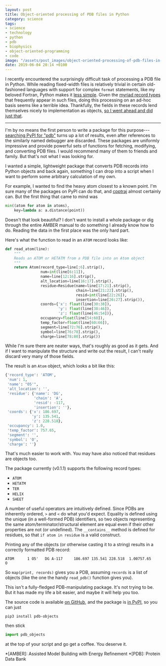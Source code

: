 ```yaml
---
layout: post
title: Object-oriented processing of PDB files in Python
category: science
tags:
- science
- technology
- python
- pdb
- biophysics
- object-oriented-programming
- code
image: "/assets/post_images/object-oriented-processing-of-pdb-files-in-python.png"
date: 2019-06-04 20:14 +0100
---
```

I recently encountered the surprisingly difficult task of processing a PDB file
in Python.
While reading fixed-width files is relatively trivial in certain old-fashioned
languages with support for complex `format` statements,
like my beloved Fortran,
Python makes it
[less simple](https://stackoverflow.com/questions/4914008/how-to-efficiently-parse-fixed-width-files).
Given the [myriad record types](http://www.wwpdb.org/documentation/file-format)
that frequently appear in such files,
doing this processing on an ad-hoc basis seems like a terrible idea.
Thankfully,
the fields in these records lend themselves nicely to implementation as objects,
[so I went ahead and did just that](https://github.com/georgewatson/pdb_objects).

<!--more-->

***

I'm by no means the first person to write a package for this
purpose---[searching PyPI for "pdb"](https://pypi.org/search/?q=pdb)
turns up a lot of results, even after references to the similarly named debugger
are discarded.
These packages are uniformly impressive and provide powerful sets of functions
for fetching, modifying, and converting PDB files.
I would recommend many of them to friends and family.
But that's not what I was looking for.

I wanted a simple, lightweight package that converts PDB records into Python
objects and back again,
something I can drop into a script when I want to perform some arbitrary
calculation of my own.

For example,
I wanted to find the heavy atom closest to a known point.
I'm sure many of the packages on PyPI can do that,
and [cpptraj](https://github.com/Amber-MD/cpptraj)
almost certainly can.
But the first thing that came to mind was

```python
min((atom for atom in atoms),
    key=lambda a: a.distance(point))
```

Doesn't that look beautiful?
I don't want to install a whole package
or dig through the entire AMBER manual
to do something I already know how to do.
Reading the data in the first place was the only hard part.

Here's what the function to read in an `ATOM` record looks like:

```python
def read_atom(line):
    """
    Reads an ATOM or HETATM from a PDB file into an Atom object
    """
    return Atom(record_type=line[:6].strip(),
                num=int(line[6:11]),
                name=line[12:16].strip(),
                alt_location=line[16:17].strip(),
                residue=Residue(name=line[17:21].strip(),
                                chain=line[21:22].strip(),
                                resid=int(line[22:26]),
                                insertion=line[26:27].strip()),
                coords={'x': float(line[30:38]),
                        'y': float(line[38:46]),
                        'z': float(line[46:54])},
                occupancy=float(line[54:60]),
                temp_factor=float(line[60:66]),
                segment=line[72:76].strip(),
                symbol=line[76:78].strip(),
                charge=line[78:80].strip())
```

While I'm sure there are neater ways,
that's roughly as good as it gets.
And if I want to manipulate the structure and write out the result,
I can't really discard very many of those fields.

The result is an `Atom` object, which looks a bit like this:

```python
{'record_type': 'ATOM',
 'num': 1,
 'name': "O5'",
 'alt_location': '',
 'residue': {'name': 'DG',
             'chain': 'A',
             'resid': -117,
             'insertion': ''},
 'coords': {'x': 186.697,
            'y': 135.541,
            'z': 228.518},
 'occupancy': 1.0,
 'temp_factor': 757.65,
 'segment': '',
 'symbol': 'O',
 'charge': ''}
```

That's much easier to work with.
You may have also noticed that residues are objects too.

The package currently (v0.1.1) supports the following record types:
* `ATOM`
* `HETATM`
* `TER`
* `HELIX`
* `SHEET`

A number of useful operators are intuitively defined.
Since PDBs are inherently ordered,
`>` and `<` do what you'd expect.
Equality is defined using the unique (in a well-formed PDB) identifiers,
so two objects representing the same atom/terminator/structural element are
equal even if their other properties are not (or undefined).
The `__contains__` method is defined for residues,
so that `if atom in residue` is a valid construct.

Printing any of the objects (or otherwise casting it to a string) results in a
correctly formatted PDB record:

```
ATOM      1 O5'   DG A-117     186.697 135.541 228.518  1.00757.65           O
```

So `map(print, records)` gives you a PDB,
assuming `records` is a list of objects
(like the one the handy `read_pdb()` function gives you).

This isn't a fully-fledged PDB-manipulating package.
It's not trying to be.
But it has made my life a bit easier,
and maybe it will help you too.

The source code is available
[on GitHub](https://github.com/georgewatson/pdb_objects),
and the package is [in PyPI](https://pypi.org/project/pdb-objects/),
so you can just

```shell
pip3 install pdb-objects
```

then stick

```python
import pdb_objects
```

at the top of your script and go get a coffee.
You deserve it.

*[AMBER]: Assisted Model Building with Energy Refinement
*[PDB]: Protein Data Bank
